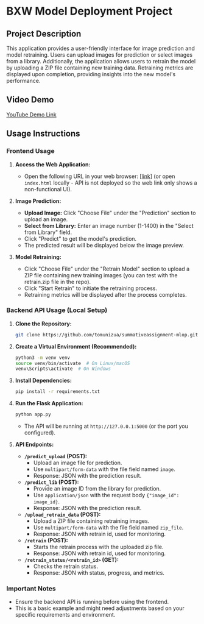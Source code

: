 # BXW Model Deployment Project

## Project Description

This application provides a user-friendly interface for image prediction and model retraining. Users can upload images for prediction or select images from a library. Additionally, the application allows users to retrain the model by uploading a ZIP file containing new training data. Retraining metrics are displayed upon completion, providing insights into the new model's performance.

## Video Demo

[YouTube Demo Link](https://youtu.be/S50ycIdLc3w)

## Usage Instructions

### Frontend Usage

1.  **Access the Web Application:**
    * Open the following URL in your web browser: [[link](https://curious-pegasus-f40b0f.netlify.app/)] (or open `index.html` locally - API is not deployed so the web link only shows a non-functional UI).

2.  **Image Prediction:**
    * **Upload Image:** Click "Choose File" under the "Prediction" section to upload an image.
    * **Select from Library:** Enter an image number (1-1400) in the "Select from Library" field.
    * Click "Predict" to get the model's prediction.
    * The predicted result will be displayed below the image preview.

3.  **Model Retraining:**
    * Click "Choose File" under the "Retrain Model" section to upload a ZIP file containing new training images (you can test with the retrain.zip file in the repo).
    * Click "Start Retrain" to initiate the retraining process.
    * Retraining metrics will be displayed after the process completes.

### Backend API Usage (Local Setup)

1.  **Clone the Repository:**

    ```bash
    git clone https://github.com/tomunizua/summativeassignment-mlop.git
    ```

2.  **Create a Virtual Environment (Recommended):**

    ```bash
    python3 -m venv venv
    source venv/bin/activate  # On Linux/macOS
    venv\Scripts\activate  # On Windows
    ```

3.  **Install Dependencies:**

    ```bash
    pip install -r requirements.txt
    ```

4.  **Run the Flask Application:**

    ```bash
    python app.py
    ```

    * The API will be running at `http://127.0.0.1:5000` (or the port you configured).

5.  **API Endpoints:**

    * **`/predict_upload` (POST):**
        * Upload an image file for prediction.
        * Use `multipart/form-data` with the file field named `image`.
        * Response: JSON with the prediction result.
    * **`/predict_lib` (POST):**
        * Provide an image ID from the library for prediction.
        * Use `application/json` with the request body `{"image_id": image_id}`.
        * Response: JSON with the prediction result.
    * **`/upload_retrain_data` (POST):**
        * Upload a ZIP file containing retraining images.
        * Use `multipart/form-data` with the file field named `zip_file`.
        * Response: JSON with retrain id, used for monitoring.
    * **`/retrain` (POST):**
        * Starts the retrain process with the uploaded zip file.
        * Response: JSON with retrain id, used for monitoring.
    * **`/retrain_status/<retrain_id>` (GET):**
        * Checks the retrain status.
        * Response: JSON with status, progress, and metrics.

### Important Notes

* Ensure the backend API is running before using the frontend.
* This is a basic example and might need adjustments based on your specific requirements and environment.